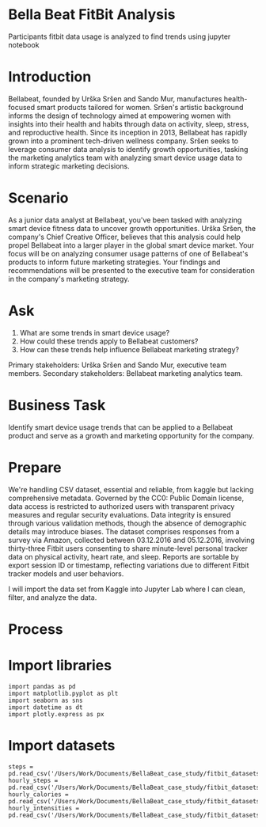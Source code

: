 # Bella Beat FitBit Analysis
Participants fitbit data usage is analyzed to find trends using jupyter notebook

# Introduction
Bellabeat, founded by Urška Sršen and Sando Mur, manufactures health-focused smart products tailored for women. Sršen's artistic background informs the design of technology aimed at empowering women with insights into their health and habits through data on activity, sleep, stress, and reproductive health. Since its inception in 2013, Bellabeat has rapidly grown into a prominent tech-driven wellness company. Sršen seeks to leverage consumer data analysis to identify growth opportunities, tasking the marketing analytics team with analyzing smart device usage data to inform strategic marketing decisions.

# Scenario 
As a junior data analyst at Bellabeat, you've been tasked with analyzing smart device fitness data to uncover growth opportunities. Urška Sršen, the company's Chief Creative Officer, believes that this analysis could help propel Bellabeat into a larger player in the global smart device market. Your focus will be on analyzing consumer usage patterns of one of Bellabeat's products to inform future marketing strategies. Your findings and recommendations will be presented to the executive team for consideration in the company's marketing strategy.
# Ask
1. What are some trends in smart device usage?
2. How could these trends apply to Bellabeat customers?
3. How can these trends help influence Bellabeat marketing strategy?

Primary stakeholders: Urška Sršen and Sando Mur, executive team members.
Secondary stakeholders: Bellabeat marketing analytics team.

# Business Task 
Identify smart device usage trends that can be applied to a Bellabeat product and serve as a growth and marketing opportunity for the company.

# Prepare
We're handling CSV dataset, essential and reliable, from kaggle but lacking comprehensive metadata. Governed by the CC0: Public Domain license, data access is restricted to authorized users with transparent privacy measures and regular security evaluations. Data integrity is ensured through various validation methods, though the absence of demographic details may introduce biases. The dataset comprises responses from a survey via Amazon, collected between 03.12.2016 and 05.12.2016, involving thirty-three Fitbit users consenting to share minute-level personal tracker data on physical activity, heart rate, and sleep. Reports are sortable by export session ID or timestamp, reflecting variations due to different Fitbit tracker models and user behaviors.

I will import the data set from Kaggle into Jupyter Lab where I can clean, filter, and analyze the data.

# Process 

# Import libraries
```import numpy as np
import pandas as pd
import matplotlib.pyplot as plt
import seaborn as sns
import datetime as dt
import plotly.express as px
```


# Import datasets
```activity = pd.read_csv('/Users/Work/Documents/BellaBeat_case_study/fitbit_datasets/dailyActivity_merged.csv')
steps = pd.read_csv('/Users/Work/Documents/BellaBeat_case_study/fitbit_datasets/dailySteps_merged.csv')
hourly_steps = pd.read_csv('/Users/Work/Documents/BellaBeat_case_study/fitbit_datasets/hourlySteps_merged.csv')
hourly_calories = pd.read_csv('/Users/Work/Documents/BellaBeat_case_study/fitbit_datasets/hourlyCalories_merged.csv')
hourly_intensities = pd.read_csv('/Users/Work/Documents/BellaBeat_case_study/fitbit_datasets/hourlyIntensities_merged.csv')
```






